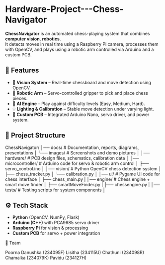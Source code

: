 # Hardware-Project---Chess-Navigator
**ChessNavigator** is an automated chess-playing system that combines **computer vision**, **robotics**.  
It detects moves in real time using a Raspberry Pi camera, processes them with OpenCV, and plays using a robotic arm controlled via Arduino and a custom PCB.

## 🚀 Features
- 🎥 **Vision System** – Real-time chessboard and move detection using OpenCV.  
- 🤖 **Robotic Arm** – Servo-controlled gripper to pick and place chess pieces.  
- 🧠 **AI Engine** – Play against difficulty levels (Easy, Medium, Hard).  
- 💡 **Lighting & Calibration** – Stable move detection under varying light.  
- 🔌 **Custom PCB** – Integrated Arduino Nano, servo driver, and power system.  

## 📂 Project Structure
ChessNavigator/
│── docs/ # Documentation, reports, diagrams, presentations
│ └── images/ # Screenshots and demo pictures
│
│── hardware/ # PCB design files, schematics, calibration data
│
│── microcontroller/ # Arduino code for servo & robotic arm control
│ ├── servo_control.ino
│
│── vision/ # Python OpenCV chess detection system
│ ├── chess_tracker.py
│ └── calibration.py
│
│── ui/ # Pygame UI code for chess interface
│ ├── chess_main.py
|
│── engine/ # Chess engine + smart move finder
│ ├── smartMoveFinder.py
| ├── chessengine.py
|
│── tests/ # Testing scripts for system components
│


## ⚙️ Tech Stack
- **Python** (OpenCV, NumPy, Flask)  
- **Arduino (C++)** with PCA9685 servo driver  
- **Raspberry Pi** for vision & processing  
- **Custom PCB** for servo + power integration  


👥 Team

Poorna Danushka (234095F)
Lisitha (234115U)
Chathuni (234098R)
Chamalka (234079K)
Pavidu (234127H)
